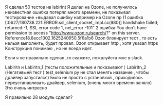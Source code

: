 Я сделал 50 тестов на labirint
Я делал на Ozone, не получилось неизвестная ошибка потерял много времени, не показывал тестирование +выдавал ошибку 
например на Ozone пр (1 ошибка [:0627/180738.221:ERROR:ssl_client_socket_impl.cc(980)] handshake failed; returned -1, SSL error code 1, net_error -101" 
2 ошибка You don't have permission to access "http://www.ozon.ru/search/?" on this server.
Reference18.8ecc1302.1625240950.5f6a1b6
Ozon блокирует тест , то есть нельзя выполнить,  будет провал. Ozon открывает http , хотя указал https 
Конструкция понимаю , но не вседа идет.

Если я не правильно сделал ,то скажите, пожалуйста  мне в slack.

Labiritn и Labiritn_1 (тесты положительные и показывают )
Labiritn_2 (Негативынй тест )
test_selenium py не стал менять название , чтобы драйвер запустился) 
Было не просто c установкой , приходилось переустанавливать драйвер, selenium, (очень много времени заняло)
Это очень интресно
 
Я правильно 28 модуль сделал? 
